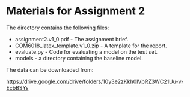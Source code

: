 # Materials for Assignment 2

The directory contains the following files:

- assignment2.v1_0.pdf - The assignment brief.
- COM6018_latex_template.v1_0.zip - A template for the report.
- evaluate.py - Code for evaluating a model on the test set.
- models - a directory containing the baseline model.

The data can be downloaded from:

<https://drive.google.com/drive/folders/10y3e2zKkh0lVpRZ3WC21Uu-v-EcbBSYs>
